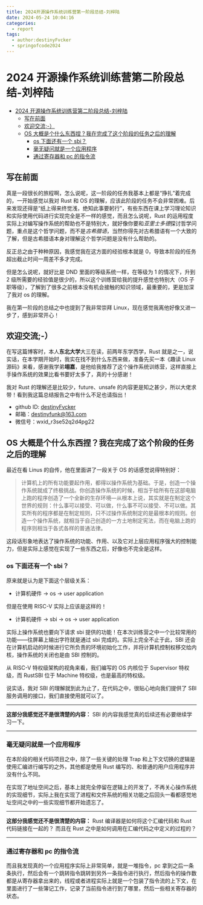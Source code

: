 ```yaml
---
title: 2024开源操作系统训练营第一阶段总结-刘梓陆
date: 2024-05-24 10:04:16
categories:
  - report
tags:
  - author:destinyFvcker
  - springofcode2024
---
```


# 2024 开源操作系统训练营第二阶段总结-刘梓陆

- [2024 开源操作系统训练营第二阶段总结-刘梓陆](#2024-开源操作系统训练营第二阶段总结-刘梓陆)
  - [写在前面](#写在前面)
  - [欢迎交流;-）](#欢迎交流-)
  - [OS 大概是个什么东西捏？我在完成了这个阶段的任务之后的理解](#os-大概是个什么东西捏我在完成了这个阶段的任务之后的理解)
    - [os 下面还有一个 sbi？](#os-下面还有一个-sbi)
    - [毫无疑问就是一个应用程序](#毫无疑问就是一个应用程序)
    - [通过寄存器和 pc 的指令流](#通过寄存器和-pc-的指令流)

## 写在前面

真是一段很长的旅程啊，怎么说呢，这一阶段的任务我基本上都是“挣扎”着完成的，一开始感觉以我对 Rust 和 OS 的理解，应该此阶段的任务不会非常困难。后来发现还得是“纸上得来终觉浅，绝知此事要躬行”，有些东西在课上学习理论知识和实际使用代码进行实现完全是不一样的感觉，而且怎么说呢，Rust 的运用程度实际上对编写操作系统的帮助也不是特别大，就好像你要和*亚里士多德*探讨哲学问题，重点是这个哲学问题，而不是*古希腊语*，当然你得先对古希腊语有一个大致的了解，但是古希腊语本身对理解这个哲学问题是没有什么帮助的。

反正总之由于种种原因，我感觉我在这方面的经验根本就是 0，导致本阶段的任务超出截止时间一周差不多才完成。

但是怎么说呢，就好比是 DND 里面的等级系统一样，在等级为 1 的情况下，升到 2 级所需要的经验值是很少的，所以这个训练营给我的提升感觉也特别大（OS 子职等级），了解到了很多之前根本没有机会接触的知识领域，最重要的，更是加深了我对 os 的理解。

我在第一阶段的总结之中也提到了我非常崇拜 Linux，现在感觉我离他好像又进一步了，感到非常开心！

## 欢迎交流;-）

在写这篇博客时，本人**东北大学**大三在读，前两年东学西学，Rust 就是之一，说实话，在本学期开始时，我实在找不到什么东西来做，准备先买一本《趣读 Linux 源码》来看，感谢我学弟**翊嘉**，是他给我推荐了这个操作系统训练营，这样直接上手操作系统的效果比看书要好太多了，真的十分感谢！

我对 Rust 的理解还是比较少，future、unsafe 的内容更是知之甚少，所以大佬求带！看到我这篇总结报告之中有什么不足也请指出！

- github ID: [destinyFvcker](https://github.com/destinyFvcker)
- 邮箱：<destinyfunk@163.com>
- 微信号：wxid_r3se52q2d4pg22

## OS 大概是个什么东西捏？我在完成了这个阶段的任务之后的理解

最近在看 Linus 的自传，他在里面讲了一段关于 OS 的话感觉说得特别好：

> 计算机上的所有功能要起作用，都得以操作系统为基础。于是，创造一个操作系统就成了终极挑战。你创造操作系统的时候，相当于给所有在这部电脑上跑的程序创造了一个全新的生存环境—从根本上说，其实就是在制定这个世界的规则：什么事可以接受、可以做，什么事不可以接受、不可以做。其实所有的程序都是在制定规则，只不过操作系统制定的是最根本的规则。创造一个操作系统，就相当于自己创造的一方土地制定宪法，而在电脑上跑的程序则相当于各式各样的普通法律。

这段话形象地表达了操作系统的功能、作用、以及它对上层应用程序强大的控制能力，但是实际上感觉在实现了一些东西之后，好像也不完全是这样。

### os 下面还有一个 sbi？

原来就是认为是下面这个层级关系：

- 计算机硬件 -> os -> user application

但是在使用 RISC-V 实际上应该是这样的！

- 计算机硬件 -> sbi -> os -> user application

实际上操作系统也要向下请求 sbi 提供的功能！在本次训练营之中一个比较常用的功能——往屏幕上输出字符就是通过 sbi 完成的。实际上完全不止于此，SBI 还会在计算机启动的时候进行它所负责的环境初始化工作，并将计算机控制权移交给内核，操作系统的关闭也是由 SBI 控制的。

从 RISC-V 特权级架构的视角来看，我们编写的 OS 内核位于 Supervisor 特权级，而 RustSBI 位于 Machine 特权级，也是最高的特权级。

说实话，我对 SBI 的理解就到此为止了，在代码之中，很贴心地向我们提供了 SBI 服务调用的接口，我们直接使用就可以了。

---

**这部分我感觉还不是很清楚的内容：**
SBI 的内容我感觉真的后续还有必要继续学习一下。

---

### 毫无疑问就是一个应用程序

在本阶段的相关代码项目之中，除了一些关键的处理 Trap 和上下文切换的逻辑是使用汇编进行编写的之外，其他都是使用 Rust 编写的、和普通的用户应用程序并没有什么不同。

在实现了地址空间之后，基本上就完全停留在逻辑上的开发了，不再关心操作系统的实现细节，实际上我在实现了进程和文件系统的相关功能之后回头一看都感觉地址空间之中的一些实现细节都开始遗忘了。

---

**这部分我感觉还不是很清楚的内容：**
Rust 编译器是如何将这个汇编代码和 Rust 代码链接在一起的？
而且在 Rust 之中是如何调用在汇编代码之中定义的过程的？

---

### 通过寄存器和 pc 的指令流

而且我发现真的一个应用程序实际上非常简单，就是一堆指令，pc 拿到之后一条条执行，然后会有一个跳转指令跳转到另外一条指令进行执行，然后指令的操作数都是从寄存器拿出来的，线程或者进程实际上就是一个包装了指令流的上下文，在里面进行了一些簿记工作，记录了当前指令进行到了哪里，然后一些相关寄存器的状态。
